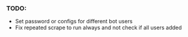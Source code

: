 ### TODO:

- Set password or configs for different bot users
- Fix repeated scrape to run always and not check if all users added